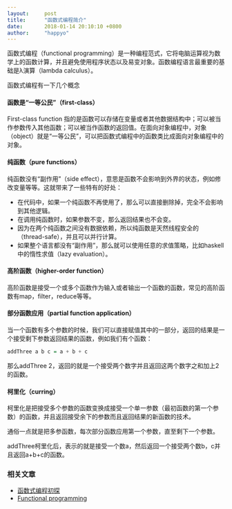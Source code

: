 ```yaml
---
layout:     post
title:      "函数式编程简介"
date:       2018-01-14 20:10:10 +0800
author:     "happyo"
---
```


函数式编程（functional programming）是一种编程范式，它将电脑运算视为数学上的函数计算，并且避免使用程序状态以及易变对象。函数编程语言最重要的基础是λ演算（lambda calculus）。

函数式编程有一下几个概念

#### 函数是“一等公民”（first-class）

First-class function 指的是函数可以存储在变量或者其他数据结构中；可以被当作参数传入其他函数；可以被当作函数的返回值。在面向对象编程中，对象（object）就是“一等公民”，可以把函数式编程中的函数类比成面向对象编程中的对象。

#### 纯函数（pure functions）

纯函数没有“副作用”（side effect），意思是函数不会影响到外界的状态，例如修改变量等等。这就带来了一些特有的好处：

- 在代码中，如果一个纯函数不再使用了，那么可以直接删除掉，完全不会影响到其他逻辑。
- 在调用纯函数时，如果参数不变，那么返回结果也不会变。
- 因为在两个纯函数之间没有数据依赖，所以纯函数是天然线程安全的（thread-safe），并且可以并行计算。
- 如果整个语言都没有“副作用”，那么就可以使用任意的求值策略，比如haskell中的惰性求值（lazy evaluation）。

#### 高阶函数（higher-order function）

高阶函数是接受一个或多个函数作为输入或者输出一个函数的函数，常见的高阶函数有map，filter，reduce等等。

#### 部分函数应用（partial function application）

当一个函数有多个参数的时候，我们可以直接赋值其中的一部分，返回的结果是一个接受剩下参数返回结果的函数，例如我们有个函数：

```haskell
addThree a b c = a + b + c
```

那么addThree 2，返回的就是一个接受两个数字并且返回这两个数字之和加上2的函数。

#### 柯里化（curring）

柯里化是把接受多个参数的函数变换成接受一个单一参数（最初函数的第一个参数）的函数，并且返回接受余下的参数而且返回结果的新函数的技术。

通俗一点就是把多参函数，每次部分函数应用第一个参数，直至剩下一个参数。

addThree柯里化后，表示的就是接受一个数a，然后返回一个接受两个数b，c并且返回a+b+c的函数。



### 相关文章

- [函数式编程初探](http://www.ruanyifeng.com/blog/2012/04/functional_programming.html)
- [Functional programming](https://en.wikipedia.org/wiki/Functional_programming)